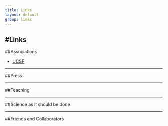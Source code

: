 ```yaml
---
title: Links
layout: default
group: links
---
```


#Links
---

##Associations
* [UCSF](http://ucsf.edu/)

---

##Press

---

##Teaching

---

##Science as it should be done

---

##Friends and Collaborators
